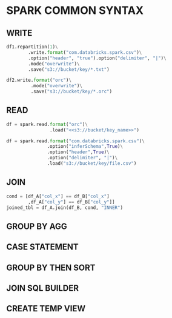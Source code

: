 # SPARK COMMON SYNTAX

## WRITE

```python
df1.repartition(1)\
        .write.format("com.databricks.spark.csv")\
        .option("header", "true").option("delimiter", "|")\
        .mode("overwrite")\
        .save("s3://bucket/key/*.txt")

df2.write.format("orc")\
         .mode("overwrite")\
         .save("s3://bucket/key/*.orc")
```

## READ

```python
df = spark.read.format("orc")\
                .load("<<s3://bucket/key_name>>")

df = spark.read.format("com.databricks.spark.csv")\
               .option("inferSchema",True)\
               .option("header",True)\
               .option("delimiter", "|")\
               .load("s3://bucket/key/file.csv")
```

## JOIN
```python
cond = [df_A["col_x"] == df_B["col_x"]
        ,df_A["col_y"] == df_B["col_y"]]
joined_tbl = df_A.join(df_B, cond, "INNER")
```

## GROUP BY AGG

## CASE STATEMENT

## GROUP BY THEN SORT

## JOIN SQL BUILDER

## CREATE TEMP VIEW